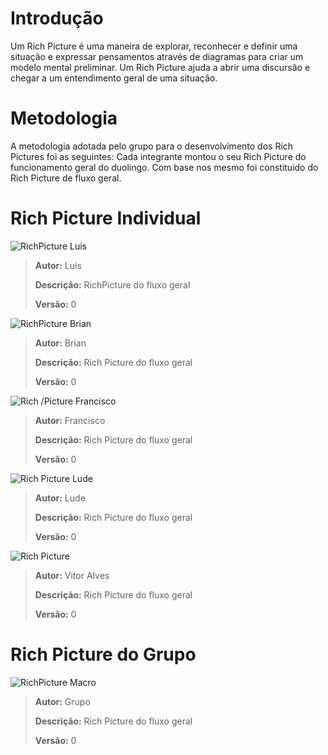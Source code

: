 # Introdução
Um Rich Picture é uma maneira de explorar, reconhecer e definir uma situação e expressar pensamentos através de diagramas para criar um modelo mental preliminar. Um Rich Picture ajuda a abrir uma discursão e chegar a um entendimento geral de uma situação. 

# Metodologia
A metodologia adotada pelo grupo para o desenvolvimento dos Rich Pictures foi as seguintes:
Cada integrante montou o seu Rich Picture do funcionamento geral do duolingo. Com base nos mesmo foi constituido do Rich Picture de fluxo geral.

# Rich Picture Individual

 
![RichPicture Luis](https://i.imgur.com/DtXdEgs.jpg)

>**Autor:** Luis
>
>**Descrição:** RichPicture do fluxo geral
>
>**Versão:** 0


![RichPicture Brian](https://i.imgur.com/RnY863l.png)

>**Autor:** Brian
>
>**Descrição:** Rich Picture do fluxo geral
>
>**Versão:** 0

![Rich /Picture Francisco](https://i.imgur.com/6SYJQhU.png)

>**Autor:** Francisco
>
>**Descrição:** Rich Picture do fluxo geral
>
>**Versão:** 0

![Rich Picture Lude](https://i.imgur.com/RZl4LFo.jpg)

>**Autor:** Lude
>
>**Descrição:** Rich Picture do fluxo geral
>
>**Versão:** 0

![Rich Picture](https://i.imgur.com/NReQNr1.jpg)
>**Autor:** Vitor Alves
>
>**Descrição:** Rich Picture do fluxo geral
>
>**Versão:** 0

# Rich Picture do Grupo

![RichPicture Macro](https://i.imgur.com/6nUG5iS.jpg)

>**Autor:** Grupo
>
>**Descrição:** Rich Picture do fluxo geral
>
>**Versão:** 0